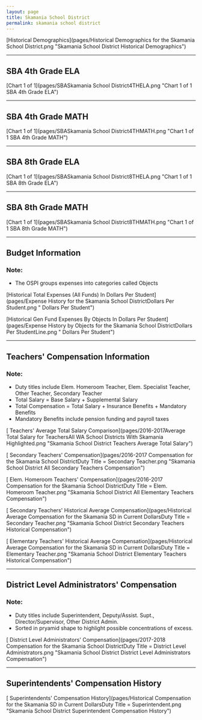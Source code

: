 ```yaml
---
layout: page
title: Skamania School District
permalink: skamania school district
---
```



[Historical Demographics](pages/Historical Demographics for the Skamania School District.png "Skamania School District Historical Demographics")

___

## SBA 4th Grade ELA

[Chart 1 of 1](pages/SBASkamania School District4THELA.png "Chart 1 of 1 SBA 4th Grade ELA")


___

## SBA 4th Grade MATH

[Chart 1 of 1](pages/SBASkamania School District4THMATH.png "Chart 1 of 1 SBA 4th Grade MATH")


___

## SBA 8th Grade ELA

[Chart 1 of 1](pages/SBASkamania School District8THELA.png "Chart 1 of 1 SBA 8th Grade ELA")


___

## SBA 8th Grade MATH

[Chart 1 of 1](pages/SBASkamania School District8THMATH.png "Chart 1 of 1 SBA 8th Grade MATH")


___

## Budget Information
### Note:
- The OSPI groups expenses into categories called Objects

[Historical Total Expenses (All Funds) In Dollars Per Student](pages/Expense History for the Skamania School DistrictDollars Per Student.png " Dollars Per Student")

[Historical Gen Fund Expenses By Objects In Dollars Per Student](pages/Expense History by Objects for the Skamania School DistrictDollars Per StudentLine.png " Dollars Per Student")


___

## Teachers' Compensation Information
### Note:
- Duty titles include Elem. Homeroom Teacher, Elem. Specialist Teacher, Other Teacher, Secondary Teacher
- Total Salary = Base Salary + Supplemental Salary
- Total Compensation = Total Salary + Insurance Benefits + Mandatory Benefits
- Mandatory Benefits include pension funding and payroll taxes

[ Teachers' Average Total Salary Comparison](pages/2016-2017Average Total Salary for TeachersAll WA School Districts With Skamania Highlighted.png "Skamania School District Teachers Average Total Salary")

[ Secondary Teachers' Compensation](pages/2016-2017 Compensation for the Skamania School DistrictDuty Title = Secondary Teacher.png "Skamania School District All Secondary Teachers Compensation")

[ Elem. Homeroom Teachers' Compensation](pages/2016-2017 Compensation for the Skamania School DistrictDuty Title = Elem. Homeroom Teacher.png "Skamania School District All Elementary Teachers Compensation")

[ Secondary Teachers' Historical Average Compensation](pages/Historical Average Compensation for the Skamania SD in Current DollarsDuty Title = Secondary Teacher.png "Skamania School District Secondary Teachers Historical Compensation")

[ Elementary Teachers' Historical Average Compensation](pages/Historical Average Compensation for the Skamania SD in Current DollarsDuty Title = Elementary Teacher.png "Skamania School District Elementary Teachers Historical Compensation")


___

## District Level Administrators' Compensation

### Note:
- Duty titles include Superintendent, Deputy/Assist. Supt., Director/Supervisor, Other District Admin.
- Sorted in pryamid shape to highlight possible concentrations of excess.

[ District Level Administrators' Compensation](pages/2017-2018 Compensation for the Skamania School DistrictDuty Title = District Level Administrators.png "Skamania School District District Level Administrators Compensation")


___

## Superintendents' Compensation History

[ Superintendents' Compensation History](pages/Historical Compensation for the Skamania SD in Current DollarsDuty Title = Superintendent.png "Skamania School District Superintendent Compensation History")

